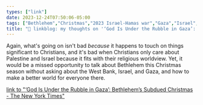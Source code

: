 ```yaml
---
types: ["link"]
date: 2023-12-24T07:50:06-05:00
tags: ["Bethlehem","Christmas","2023 Israel-Hamas war","Gaza","Israel","West Bank"]
title: "🔗 linkblog: my thoughts on '‘God Is Under the Rubble in Gaza’: Bethlehem’s Subdued Christmas - The New York Times'"
---
```

Again, what's going on isn't bad *because* it happens to touch on things significant to Christians, and it's bad when Christians only care about Palestine and Israel because it fits with their religious worldview. Yet, it would be a missed opportunity to talk about Bethlehem this Christmas season without asking about the West Bank, Israel, and Gaza, and how to make a better world for everyone there.

[link to "‘God Is Under the Rubble in Gaza’: Bethlehem’s Subdued Christmas - The New York Times"](https://www.nytimes.com/2023/12/23/world/middleeast/israel-gaza-bethlehem-christmas.html)
